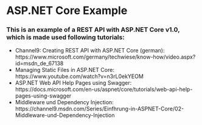 # ASP.NET Core Example
<h3>This is an example of a REST API with ASP.NET Core v1.0, which is made used following tutorials:</h3>
<ul>
  <li>Channel9: Creating REST API with ASP.NET Core (german): https://www.microsoft.com/germany/techwiese/know-how/video.aspx?id=msdn_de_67138</li>
  <li>Managing Static Files in ASP.NET Core: https://www.youtube.com/watch?v=n3rL0ekYEOM</li>
  <li>ASP.NET Web API Help Pages using Swagger: https://docs.microsoft.com/en-us/aspnet/core/tutorials/web-api-help-pages-using-swagger</li>
  <li>Middleware und Dependency Injection: https://channel9.msdn.com/Series/Einfhrung-in-ASPNET-Core/02-Middleware-und-Dependency-Injection</li>
</ul>
